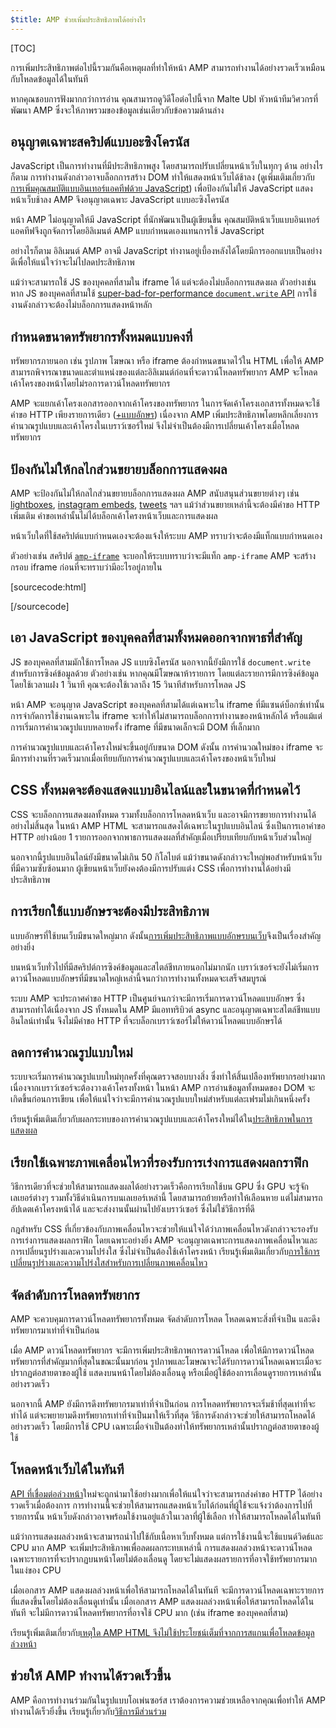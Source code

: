 ```yaml
---
$title: AMP ช่วยเพิ่มประสิทธิภาพได้อย่างไร
---
```

[TOC]

การเพิ่มประสิทธิภาพต่อไปนี้รวมกันคือเหตุผลที่ทำให้หน้า AMP สามารถทำงานได้อย่างรวดเร็วเหมือนกับโหลดข้อมูลได้ในทันที

หากคุณชอบการฟังมากกว่าการอ่าน คุณสามารถดูวิดีโอต่อไปนี้จาก Malte Ubl หัวหน้าทีมวิศวกรที่พัฒนา AMP ซึ่งจะให้ภาพรวมของข้อมูลเช่นเดียวกับข้อความด้านล่าง

<amp-youtube
    data-videoid="9Cfxm7cikMY"
    layout="responsive"
    width="480" height="270">
</amp-youtube>

## อนุญาตเฉพาะสคริปต์แบบอะซิงโครนัส

JavaScript เป็นการทำงานที่มีประสิทธิภาพสูง
โดยสามารถปรับเปลี่ยนหน้าเว็บในทุกๆ ด้าน
อย่างไรก็ตาม การทำงานดังกล่าวอาจบล็อกการสร้าง DOM ทำให้แสดงหน้าเว็บได้ช้าลง
(ดูเพิ่มเติมเกี่ยวกับ[การเพิ่มคุณสมบัติแบบอินเทอร์แอคทีฟด้วย JavaScript](https://developers.google.com/web/fundamentals/performance/critical-rendering-path/adding-interactivity-with-javascript))
เพื่อป้องกันไม่ให้ JavaScript แสดงหน้าเว็บช้าลง
AMP จึงอนุญาตเฉพาะ JavaScript แบบอะซิงโครนัส

หน้า AMP ไม่อนุญาตให้มี JavaScript ที่นักพัฒนาเป็นผู้เขียนขึ้น
คุณสมบัติหน้าเว็บแบบอินเทอร์แอคทีฟจึงถูกจัดการโดยอิลิเมนต์ AMP แบบกำหนดเองแทนการใช้ JavaScript

อย่างไรก็ตาม อิลิเมนต์ AMP อาจมี JavaScript
ทำงานอยู่เบี้องหลังได้โดยมีการออกแบบเป็นอย่างดีเพื่อให้แน่ใจว่าจะไม่ไปลดประสิทธิภาพ

แม้ว่าจะสามารถใช้ JS ของบุคคลที่สามใน iframe ได้
แต่จะต้องไม่บล็อกการแสดงผล
ตัวอย่างเช่น หาก JS ของบุคคลที่สามใช้
[super-bad-for-performance `document.write` API](http://www.stevesouders.com/blog/2012/04/10/dont-docwrite-scripts/)
การใช้งานดังกล่าวจะต้องไม่บล็อกการแสดงหน้าหลัก

## กำหนดขนาดทรัพยากรทั้งหมดแบบคงที่

ทรัพยากรภายนอก เช่น รูปภาพ โฆษณา หรือ iframe ต้องกำหนดขนาดไว้ใน HTML
เพื่อให้ AMP สามารถพิจารณาขนาดและตำแหน่งของแต่ละอิลิเมนต์ก่อนที่จะดาวน์โหลดทรัพยากร
AMP จะโหลดเค้าโครงของหน้าโดยไม่รอการดาวน์โหลดทรัพยากร

AMP จะแยกเค้าโครงเอกสารออกจากเค้าโครงของทรัพยากร
ในการจัดเค้าโครงเอกสารทั้งหมดจะใช้คำขอ HTTP เพียงรายการเดียว
([+แบบอักษร](#font-triggering-must-be-efficient))
เนื่องจาก AMP เพิ่มประสิทธิภาพโดยหลีกเลี่ยงการคำนวณรูปแบบและเค้าโครงในเบราว์เซอร์ใหม่
จึงไม่จำเป็นต้องมีการเปลี่ยนเค้าโครงเมื่อโหลดทรัพยากร

## ป้องกันไม่ให้กลไกส่วนขยายบล็อกการแสดงผล

AMP จะป้องกันไม่ให้กลไกส่วนขยายบล็อกการแสดงผล
AMP สนับสนุนส่วนขยายต่างๆ เช่น
[lightboxes](/docs/reference/extended/amp-lightbox.html),
[instagram embeds](/docs/reference/extended/amp-instagram.html),
[tweets](/docs/reference/extended/amp-twitter.html) ฯลฯ
แม้ว่าส่วนขยายเหล่านี้จะต้องมีคำขอ HTTP เพิ่มเติม
คำขอเหล่านั้นไม่ได้บล็อกเค้าโครงหน้าเว็บและการแสดงผล

หน้าเว็บใดที่ใช้สคริปต์แบบกำหนดเองจะต้องแจ้งให้ระบบ AMP ทราบว่าจะต้องมีแท็กแบบกำหนดเอง

ตัวอย่างเช่น สคริปต์ [`amp-iframe`](/docs/reference/extended/amp-iframe.html)
จะบอกให้ระบบทราบว่าจะมีแท็ก `amp-iframe`
AMP จะสร้างกรอบ iframe ก่อนที่จะทราบว่ามีอะไรอยู่ภายใน

[sourcecode:html]
<script async custom-element="amp-iframe" src="https://cdn.ampproject.org/v0/amp-youtube-0.1.js"></script>
[/sourcecode]

## เอา JavaScript ของบุคคลที่สามทั้งหมดออกจากพาธที่สำคัญ

JS ของบุคคลที่สามมักใช้การโหลด JS แบบซิงโครนัส
นอกจากนี้ยังมีการใช้ `document.write` สำหรับการซิงค์ข้อมูลด้วย
ตัวอย่างเช่น หากคุณมีโฆษณาห้ารายการ โดยแต่ละรายการมีการซิงค์ข้อมูล
โดยใช้เวลาแฝง 1 วินาที
คุณจะต้องใช้เวลาถึง 15 วินาทีสำหรับการโหลด JS

หน้า AMP จะอนุญาต JavaScript ของบุคคลที่สามได้แต่เฉพาะใน iframe ที่มีแซนด์บ็อกซ์เท่านั้น
การจำกัดการใช้งานเฉพาะใน iframe จะทำให้ไม่สามารถบล็อกการทำงานของหน้าหลักได้
หรือแม้แต่การเริ่มการคำนวณรูปแบบหลายครั้ง
iframe ที่มีขนาดเล็กจะมี DOM ที่เล็กมาก

การคำนวณรูปแบบและเค้าโครงใหม่จะขึ้นอยู่กับขนาด DOM
ดังนั้น การคำนวณใหม่ของ iframe จะมีการทำงานที่รวดเร็วมากเมื่อเทียบกับการคำนวณรูปแบบและเค้าโครงของหน้าเว็บใหม่


## CSS ทั้งหมดจะต้องแสดงแบบอินไลน์และในขนาดที่กำหนดไว้

CSS จะบล็อกการแสดงผลทั้งหมด รวมทั้งบล็อกการโหลดหน้าเว็บ และอาจมีการขยายการทำงานได้อย่างไม่สิ้นสุด
ในหน้า AMP HTML จะสามารถแสดงได้เฉพาะในรูปแบบอินไลน์
ซึ่งเป็นการเอาคำขอ HTTP อย่างน้อย 1 รายการออกจากพาธการแสดงผลที่สำคัญเมื่อเปรียบเทียบกับหน้าเว็บส่วนใหญ่


นอกจากนี้รูปแบบอินไลน์ยังมีขนาดไม่เกิน 50 กิโลไบต์
แม้ว่าขนาดดังกล่าวจะใหญ่พอสำหรับหน้าเว็บที่มีความซับซ้อนมาก
ผู้เขียนหน้าเว็บยังคงต้องมีการปรับแต่ง CSS เพื่อการทำงานได้อย่างมีประสิทธิภาพ

## การเรียกใช้แบบอักษรจะต้องมีประสิทธิภาพ

แบบอักษรที่ใช้บนเว็บมีขนาดใหญ่มาก ดังนั้น[การเพิ่มประสิทธิภาพแบบอักษรบนเว็บ](https://developers.google.com/web/fundamentals/performance/optimizing-content-efficiency/webfont-optimization)จึงเป็นเรื่องสำคัญอย่างยิ่ง


บนหน้าเว็บทั่วไปที่มีสคริปต์การซิงค์ข้อมูลและสไตล์ชีทภายนอกไม่มากนัก
เบราว์เซอร์จะยังไม่เริ่มการดาวน์โหลดแบบอักษรที่มีขนาดใหญ่เหล่านี้จนกว่าการทำงานทั้งหมดจะเสร็จสมบูรณ์

ระบบ AMP จะประกาศคำขอ HTTP เป็นศูนย์จนกว่าจะมีการเริ่มการดาวน์โหลดแบบอักษร
ซึ่งสามารถทำได้เนื่องจาก JS ทั้งหมดใน AMP มีแอททริบิวต์ async
และอนุญาตเฉพาะสไตล์ชีทแบบอินไลน์เท่านั้น
จึงไม่มีคำขอ HTTP ที่จะบล็อกเบราว์เซอร์ไม่ให้ดาวน์โหลดแบบอักษรได้

## ลดการคำนวณรูปแบบใหม่

ระบบจะเริ่มการคำนวณรูปแบบใหม่ทุกครั้งที่คุณตรวจสอบบางสิ่ง ซึ่งทำให้สิ้นเปลืองทรัพยากรอย่างมาก
เนื่องจากเบราว์เซอร์จะต้องวางเค้าโครงทั้งหน้า
ในหน้า AMP การอ่านข้อมูลทั้งหมดของ DOM จะเกิดขึ้นก่อนการเขียน
เพื่อให้แน่ใจว่าจะมีการคำนวณรูปแบบใหม่สำหรับแต่ละเฟรมไม่เกินหนึ่งครั้ง

เรียนรู้เพิ่มเติมเกี่ยวกับผลกระทบของการคำนวณรูปแบบและเค้าโครงใหม่ได้ใน[ประสิทธิภาพในการแสดงผล](https://developers.google.com/web/fundamentals/performance/rendering/)


## เรียกใช้เฉพาะภาพเคลื่อนไหวที่รองรับการเร่งการแสดงผลกราฟิก

วิธีการเดียวที่จะช่วยให้สามารถแสดงผลได้อย่างรวดเร็วคือการเรียกใช้บน GPU
ซึ่ง GPU จะรู้จักเลเยอร์ต่างๆ รวมทั้งวิธีดำเนินการบนเลเยอร์เหล่านี้
โดยสามารถย้ายหรือทำให้เลือนหาย แต่ไม่สามารถอัปเดตเค้าโครงหน้าได้
และจะส่งงานนั้นผ่านไปยังเบราว์เซอร์ ซึ่งไม่ใช่วิธีการที่ดี

กฎสำหรับ CSS ที่เกี่ยวข้องกับภาพเคลื่อนไหวจะช่วยให้แน่ใจได้ว่าภาพเคลื่อนไหวดังกล่าวจะรองรับการเร่งการแสดงผลกราฟิก
โดยเฉพาะอย่างยิ่ง AMP จะอนุญาตเฉพาะการแสดงภาพเคลื่อนไหวและการเปลี่ยนรูปร่างและความโปร่งใส
ซึ่งไม่จำเป็นต้องใช้เค้าโครงหน้า
เรียนรู้เพิ่มเติมเกี่ยวกับ[การใช้การเปลี่ยนรูปร่างและความโปร่งใสสำหรับการเปลี่ยนภาพเคลื่อนไหว](https://developers.google.com/web/fundamentals/performance/rendering/stick-to-compositor-only-properties-and-manage-layer-count)


## จัดลำดับการโหลดทรัพยากร

AMP จะควบคุมการดาวน์โหลดทรัพยากรทั้งหมด จัดลำดับการโหลด
โหลดเฉพาะสิ่งที่จำเป็น และดึงทรัพยากรมาเท่าที่จำเป็นก่อน

เมื่อ AMP ดาวน์โหลดทรัพยากร จะมีการเพิ่มประสิทธิภาพการดาวน์โหลด
เพื่อให้มีการดาวน์โหลดทรัพยากรที่สำคัญมากที่สุดในขณะนั้นมาก่อน
รูปภาพและโฆษณาจะได้รับการดาวน์โหลดเฉพาะเมื่อจะปรากฏต่อสายตาของผู้ใช้
แสดงบนหน้าโดยไม่ต้องเลื่อนดู หรือเมื่อผู้ใช้ต้องการเลื่อนดูรายการเหล่านั้นอย่างรวดเร็ว

นอกจากนี้ AMP ยังมีการดึงทรัพยากรมาเท่าที่จำเป็นก่อน
การโหลดทรัพยากรจะเริ่มช้าที่สุดเท่าที่จะทำได้ แต่จะพยายามดึงทรัพยากรเท่าที่จำเป็นมาให้เร็วที่สุด
วิธีการดังกล่าวจะช่วยให้สามารถโหลดได้อย่างรวดเร็ว โดยมีการใช้ CPU เฉพาะเมื่อจำเป็นต้องทำให้ทรัพยากรเหล่านั้นปรากฏต่อสายตาของผู้ใช้


## โหลดหน้าเว็บได้ในทันที

[API ที่เชื่อมต่อล่วงหน้า](http://www.w3.org/TR/resource-hints/#dfn-preconnect)ใหม่จะถูกนำมาใช้อย่างมากเพื่อให้แน่ใจว่าจะสามารถส่งคำขอ
HTTP ได้อย่างรวดเร็วเมื่อต้องการ
การทำงานนี้จะช่วยให้สามารถแสดงหน้าเว็บได้ก่อนที่ผู้ใช้จะแจ้งว่าต้องการไปที่รายการนั้น
หน้าเว็บดังกล่าวอาจพร้อมใช้งานอยู่แล้วในเวลาที่ผู้ใช้เลือก
ทำให้สามารถโหลดได้ในทันที


แม้ว่าการแสดงผลล่วงหน้าจะสามารถนำไปใช้กับเนื้อหาเว็บทั้งหมด
แต่การใช้งานนี้จะใช้แบนด์วิดธ์และ CPU มาก AMP จะเพิ่มประสิทธิภาพเพื่อลดผลกระทบเหล่านี้ การแสดงผลล่วงหน้าจะดาวน์โหลดเฉพาะรายการที่จะปรากฏบนหน้าโดยไม่ต้องเลื่อนดู
โดยจะไม่แสดงผลรายการที่อาจใช้ทรัพยากรมากในแง่ของ CPU

เมื่อเอกสาร AMP แสดงผลล่วงหน้าเพื่อให้สามารถโหลดได้ในทันที
จะมีการดาวน์โหลดเฉพาะรายการที่แสดงขึ้นโดยไม่ต้องเลื่อนดูเท่านั้น
เมื่อเอกสาร AMP แสดงผลล่วงหน้าเพื่อให้สามารถโหลดได้ในทันที
จะไม่มีการดาวน์โหลดทรัพยากรที่อาจใช้ CPU มาก (เช่น iframe ของบุคคลที่สาม)

เรียนรู้เพิ่มเติมเกี่ยวกับ[เหตุใด AMP HTML จึงไม่ใช้ประโยชน์เต็มที่จากการสแกนเพื่อโหลดข้อมูลล่วงหน้า](https://medium.com/@cramforce/why-amp-html-does-not-take-full-advantage-of-the-preload-scanner-7e7f788aa94e)


## ช่วยให้ AMP ทำงานได้รวดเร็วขึ้น
AMP คือการทำงานร่วมกันในรูปแบบโอเพ่นซอร์ส
เราต้องการความช่วยเหลือจากคุณเพื่อทำให้ AMP ทำงานได้เร็วยิ่งขึ้น
เรียนรู้เกี่ยวกับ[วิธีการมีส่วนร่วม](/docs/support/contribute.html)
